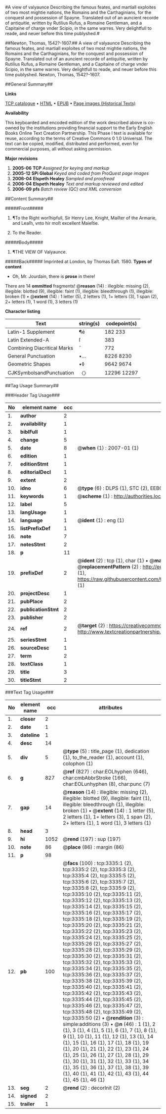 #A view of valyaunce Describing the famous feates, and martiall exploites of two most mightie nations, the Romains and the Carthaginians, for the conquest and possession of Spayne. Translated out of an auncient recorde of antiquitie, written by Rutilius Rufus, a Romaine Gentleman, and a Capitaine of charge vnder Scipio, in the same warres. Very delightfull to reade, and neuer before this time publyshed.#

##Newton, Thomas, 1542?-1607.##
A view of valyaunce Describing the famous feates, and martiall exploites of two most mightie nations, the Romains and the Carthaginians, for the conquest and possession of Spayne. Translated out of an auncient recorde of antiquitie, written by Rutilius Rufus, a Romaine Gentleman, and a Capitaine of charge vnder Scipio, in the same warres. Very delightfull to reade, and neuer before this time publyshed.
Newton, Thomas, 1542?-1607.

##General Summary##

**Links**

[TCP catalogue](http://www.ota.ox.ac.uk/tcp/)  • 
[HTML](http://tei.it.ox.ac.uk/tcp/Texts-HTML/free/A11/A11204.html)  • 
[EPUB](http://tei.it.ox.ac.uk/tcp/Texts-EPUB/free/A11/A11204.epub) • 
[Page images (Historical Texts)](https://data.historicaltexts.jisc.ac.uk/view?pubId=eebo-99838943e&pageId=eebo-99838943e-3335-1)

**Availability**

This keyboarded and encoded edition of the
	       work described above is co-owned by the institutions
	       providing financial support to the Early English Books
	       Online Text Creation Partnership. This Phase I text is
	       available for reuse, according to the terms of Creative
	       Commons 0 1.0 Universal. The text can be copied,
	       modified, distributed and performed, even for
	       commercial purposes, all without asking permission.

**Major revisions**

1. __2005-06__ __TCP__ *Assigned for keying and markup*
1. __2005-12__ __SPi Global__ *Keyed and coded from ProQuest page images*
1. __2006-04__ __Elspeth Healey__ *Sampled and proofread*
1. __2006-04__ __Elspeth Healey__ *Text and markup reviewed and edited*
1. __2006-09__ __pfs__ *Batch review (QC) and XML conversion*

##Content Summary##

#####Front#####

1. ¶To the Right worſhipfull, Sir Henry Lee, Knight, Maiſter of the Armarie, and Leaſh, vnto hir moſt excellent Maieſtie.

1. To the Reader.

#####Body#####

1. ¶THE VIEW OF Valyaunce.

#####Back#####
Imprinted at London, by Thomas Eaſt. 1580.
**Types of content**

  * Oh, Mr. Jourdain, there is **prose** in there!

There are 14 **ommitted** fragments! 
 @__reason__ (14) : illegible: missing (2), illegible: blotted (9), illegible: faint (1), illegible: bleedthrough (1), illegible: broken (1)  •  @__extent__ (14) : 1 letter (5), 2 letters (1), 1+ letters (3), 1 span (2), 2+ letters (1), 1 word (1), 3 letters (1)

**Character listing**


|Text|string(s)|codepoint(s)|
|---|---|---|
|Latin-1 Supplement|¶é|182 233|
|Latin Extended-A|ſ|383|
|Combining             Diacritical Marks|̄|772|
|General Punctuation|•…|8226 8230|
|Geometric Shapes|▪◊|9642 9674|
|CJKSymbolsandPunctuation|〈〉|12296 12297|

##Tag Usage Summary##

###Header Tag Usage###

|No|element name|occ|attributes|
|---|---|---|---|
|1.|__author__|2||
|2.|__availability__|1||
|3.|__biblFull__|1||
|4.|__change__|5||
|5.|__date__|8| @__when__ (1) : 2007-01 (1)|
|6.|__edition__|1||
|7.|__editionStmt__|1||
|8.|__editorialDecl__|1||
|9.|__extent__|2||
|10.|__idno__|6| @__type__ (6) : DLPS (1), STC (2), EEBO-CITATION (1), PROQUEST (1), VID (1)|
|11.|__keywords__|1| @__scheme__ (1) : http://authorities.loc.gov/ (1)|
|12.|__label__|5||
|13.|__langUsage__|1||
|14.|__language__|1| @__ident__ (1) : eng (1)|
|15.|__listPrefixDef__|1||
|16.|__note__|7||
|17.|__notesStmt__|2||
|18.|__p__|11||
|19.|__prefixDef__|2| @__ident__ (2) : tcp (1), char (1)  •  @__matchPattern__ (2) : ([0-9\-]+):([0-9IVX]+) (1), (.+) (1)  •  @__replacementPattern__ (2) : http://eebo.chadwyck.com/downloadtiff?vid=$1&page=$2 (1), https://raw.githubusercontent.com/textcreationpartnership/Texts/master/tcpchars.xml#$1 (1)|
|20.|__projectDesc__|1||
|21.|__pubPlace__|2||
|22.|__publicationStmt__|2||
|23.|__publisher__|2||
|24.|__ref__|2| @__target__ (2) : https://creativecommons.org/publicdomain/zero/1.0/ (1), http://www.textcreationpartnership.org/docs/. (1)|
|25.|__seriesStmt__|1||
|26.|__sourceDesc__|1||
|27.|__term__|2||
|28.|__textClass__|1||
|29.|__title__|3||
|30.|__titleStmt__|2||


###Text Tag Usage###

|No|element name|occ|attributes|
|---|---|---|---|
|1.|__closer__|2||
|2.|__date__|1||
|3.|__dateline__|1||
|4.|__desc__|14||
|5.|__div__|5| @__type__ (5) : title_page (1), dedication (1), to_the_reader (1), account (1), colophon (1)|
|6.|__g__|827| @__ref__ (827) : char:EOLhyphen (646), char:cmbAbbrStroke (166), char:EOLunhyphen (8), char:punc (7)|
|7.|__gap__|14| @__reason__ (14) : illegible: missing (2), illegible: blotted (9), illegible: faint (1), illegible: bleedthrough (1), illegible: broken (1)  •  @__extent__ (14) : 1 letter (5), 2 letters (1), 1+ letters (3), 1 span (2), 2+ letters (1), 1 word (1), 3 letters (1)|
|8.|__head__|3||
|9.|__hi__|1052| @__rend__ (197) : sup (197)|
|10.|__note__|86| @__place__ (86) : margin (86)|
|11.|__p__|98||
|12.|__pb__|100| @__facs__ (100) : tcp:3335:1 (2), tcp:3335:2 (2), tcp:3335:3 (2), tcp:3335:4 (2), tcp:3335:5 (2), tcp:3335:6 (2), tcp:3335:7 (2), tcp:3335:8 (2), tcp:3335:9 (2), tcp:3335:10 (2), tcp:3335:11 (2), tcp:3335:12 (2), tcp:3335:13 (2), tcp:3335:14 (2), tcp:3335:15 (2), tcp:3335:16 (2), tcp:3335:17 (2), tcp:3335:18 (2), tcp:3335:19 (2), tcp:3335:20 (2), tcp:3335:21 (2), tcp:3335:22 (2), tcp:3335:23 (2), tcp:3335:24 (2), tcp:3335:25 (2), tcp:3335:26 (2), tcp:3335:27 (2), tcp:3335:28 (2), tcp:3335:29 (2), tcp:3335:30 (2), tcp:3335:31 (2), tcp:3335:32 (2), tcp:3335:33 (2), tcp:3335:34 (2), tcp:3335:35 (2), tcp:3335:36 (2), tcp:3335:37 (2), tcp:3335:38 (2), tcp:3335:39 (2), tcp:3335:40 (2), tcp:3335:41 (2), tcp:3335:42 (2), tcp:3335:43 (2), tcp:3335:44 (2), tcp:3335:45 (2), tcp:3335:46 (2), tcp:3335:47 (2), tcp:3335:48 (2), tcp:3335:49 (2), tcp:3335:50 (2)  •  @__rendition__ (3) : simple:additions (3)  •  @__n__ (46) : 1 (1), 2 (1), 3 (1), 4 (1), 5 (1), 6 (1), 7 (1), 8 (1), 9 (1), 10 (1), 11 (1), 12 (1), 13 (1), 14 (1), 15 (1), 16 (1), 17 (1), 18 (1), 19 (1), 20 (1), 21 (1), 22 (1), 23 (1), 24 (1), 25 (1), 26 (1), 27 (1), 28 (1), 29 (1), 30 (1), 31 (1), 32 (1), 33 (1), 34 (1), 35 (1), 36 (1), 37 (1), 38 (1), 39 (1), 40 (1), 41 (1), 42 (1), 43 (1), 44 (1), 45 (1), 46 (1)|
|13.|__seg__|2| @__rend__ (2) : decorInit (2)|
|14.|__signed__|2||
|15.|__trailer__|1||
